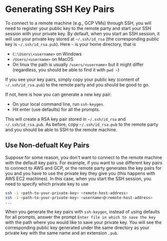# Generating SSH Key Pairs

To connect to a remote machine (e.g., GCP VMs) through SSH, you will need to register your public key to the remote party and start your SSH session with your private key. By default, when you start an SSH session, it will use your private key stored at `~/.ssh/id_rsa` (the corresponding public key is `~/.ssh/id_rsa.pub`). Here `~` is your home directory, that is
* `C:\Users\<username>` on Windows
* `/Users/<username>` on MacOS
* On linux the path is usually `/users/<username>` but it might differ (regardless, you should be able to find it with `pwd ~`)

If you see your key pairs, simply copy your public key (content of `~/.ssh/id_rsa.pub`) to the remote party and you should be good to go. 

If not, here is how you can generate a new key pair:
* On your local command line, run `ssh-keygen`. 
* Hit enter (use defaults) for all the prompts. 
  
This will create a RSA key pair stored in `~/.ssh/id_rsa` and `~/.ssh/id_rsa.pub`. As before, copy `~/.ssh/id_rsa.pub` to the remote party and you should be able to SSH to the remote machine. 

## Use Non-defualt Key Pairs
Suppose for some reason, you don't want to connect to the remote machine with the default key pairs. For example, if you want to use different key pairs to connect to AWS and GCP, or the remote party generates the key pairs for you and you have to use the private key they give you (this happens with AWS EC2 machines). In this case, when you start the SSH session, you need to specify which private key to use
```sh
ssh -i <path-to-your-private-key> <remote-host-address>
ssh -i <path-to-your-private-key> <username>@<remote-host-address>
...
```
When you generate the key pairs with `ssh-keygen`, instead of using defaults for all prompts, answer the prompt `Enter file in which to save the key` with the path where you would like to save your private key. You will see the corresponding public key generated under the same directory as your private key with the same name and an extension `.pub`. 

